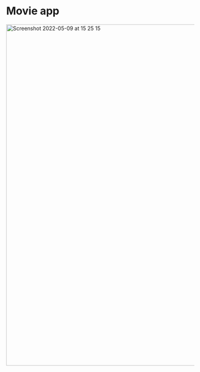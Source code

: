 # Movie app
<img width="913" alt="Screenshot 2022-05-09 at 15 25 15" src="https://user-images.githubusercontent.com/54024811/167409381-954f3f22-6d55-40c2-b4fc-ea5d1f55c737.png">



